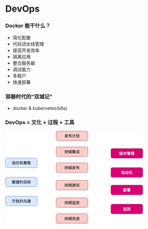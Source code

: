 # DevOps

### Docker 能干什么？
* 简化配置
* 代码流水线管理
* 提高开发效率
* 隔离应用
* 整合服务器
* 调试能力
* 多租户
* 快速部署

### 容器时代的“双城记”
* docker & kubernetes(k8s)

### DevOps = 文化 + 过程 + 工具

![devops](./images/devops.png)



